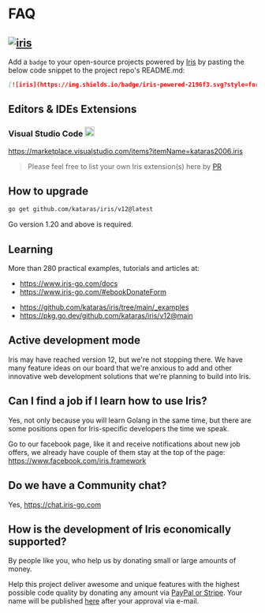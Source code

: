# FAQ

## [![iris](https://img.shields.io/badge/iris-powered-2196f3.svg?style=for-the-badge)](https://github.com/kataras/iris)

Add a `badge` to your open-source projects powered by [Iris](https://iris-go.com) by pasting the below code snippet to the project repo's README.md:

```md
[![iris](https://img.shields.io/badge/iris-powered-2196f3.svg?style=for-the-badge)](https://github.com/kataras/iris)
```

## Editors & IDEs Extensions

### Visual Studio Code <a href="https://marketplace.visualstudio.com/items?itemName=kataras2006.iris"><img src="https://upload.wikimedia.org/wikipedia/commons/thumb/2/2d/Visual_Studio_Code_1.18_icon.svg/2000px-Visual_Studio_Code_1.18_icon.svg.png" height="20px" width="20px" /></a>

<https://marketplace.visualstudio.com/items?itemName=kataras2006.iris>

> Please feel free to list your own Iris extension(s) here by [PR](https://github.com/kataras/iris/pulls)

## How to upgrade

```sh
go get github.com/kataras/iris/v12@latest
```

Go version 1.20 and above is required.

## Learning

More than 280 practical examples, tutorials and articles at:

- https://www.iris-go.com/docs
- https://www.iris-go.com/#ebookDonateForm
<!-- - https://github.com/kataras/iris/wiki/Starter-kits -->
- https://github.com/kataras/iris/tree/main/_examples
- https://pkg.go.dev/github.com/kataras/iris/v12@main

## Active development mode

Iris may have reached version 12, but we're not stopping there. We have many feature ideas on our board that we're anxious to add and other innovative web development solutions that we're planning to build into Iris.

## Can I find a job if I learn how to use Iris?

Yes, not only because you will learn Golang in the same time, but there are some positions
open for Iris-specific developers the time we speak.

Go to our facebook page, like it and receive notifications about new job offers, we already have couple of them stay at the top of the page: https://www.facebook.com/iris.framework

## Do we have a Community chat?

Yes, https://chat.iris-go.com

## How is the development of Iris economically supported?

By people like you, who help us by donating small or large amounts of money.

Help this project deliver awesome and unique features with the highest possible code quality by donating any amount via [PayPal or Stripe](https://iris-go.com/donate). Your name will be published [here](https://www.iris-go.com/#review) after your approval via e-mail.
